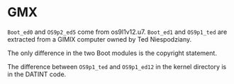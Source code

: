# GMX

`Boot_ed0` and `OS9p2_ed5` come from os9l1v12.u7.
`Boot_ed1` and `OS9p1_ted` are extracted from a GIMIX computer owned by Ted Niespodziany.

The only difference in the two Boot modules is the copyright statement.

The difference between `OS9p1_ted` and `OS9p1_ed12` in the kernel directory is in the DATINT code.
